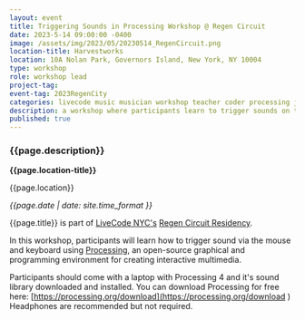 ```yaml
---
layout: event
title: Triggering Sounds in Processing Workshop @ Regen Circuit
date: 2023-5-14 09:00:00 -0400
image: /assets/img/2023/05/20230514_RegenCircuit.png
location-title: Harvestworks
location: 10A Nolan Park, Governors Island, New York, NY 10004
type: workshop
role: workshop lead
project-tag:
event-tag: 2023RegenCity
categories: livecode music musician workshop teacher coder processing java sound
description: a workshop where participants learn to trigger sounds on their computers via Processing Java
published: true
---
```

### {{page.description}}

**{{page.location-title}}**

{{page.location}}

*{{page.date | date: site.time_format }}*

{{page.title}} is part of [LiveCode NYC's](https://livecode.nyc) [Regen Circuit Residency](https://www.harvestworks.org/apr-28-may-14-livecode-nyc-residency-at-the-harvestworks-art-and-technology-program-on-governors-island/).

In this workshop, participants will learn how to trigger sound via the mouse and keyboard using [Processing](https://processing.org), an open-source graphical and programming environment for creating interactive multimedia.

Participants should come with a laptop with Processing 4 and it's sound library downloaded and installed.
You can download Processing for free here: [https://processing.org/download](https://processing.org/download  )  
Headphones are recommended but not required. 
